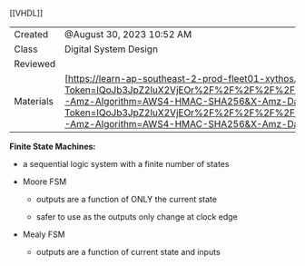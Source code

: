 [[VHDL]]


|   |   |
|---|---|
|Created|@August 30, 2023 10:52 AM|
|Class|Digital System Design|
|Reviewed||
|Materials|[https://learn-ap-southeast-2-prod-fleet01-xythos.content.blackboardcdn.com/5ddb108fe0c42/22621676?X-Blackboard-S3-Bucket=learn-ap-southeast-2-prod-fleet01-xythos&X-Blackboard-Expiration=1693375200000&X-Blackboard-Signature=uW6DsKqPznETgleRya5tnrAxjX5ONOdrhlYjqqiDUFo%3D&X-Blackboard-Client-Id=301603&X-Blackboard-S3-Region=ap-southeast-2&response-cache-control=private%2C%20max-age%3D21600&response-content-disposition=inline%3B%20filename%2A%3DUTF-8%27%27LECTURE07_DSD_2023.pdf&response-content-type=application%2Fpdf&X-Amz-Security-Token=IQoJb3JpZ2luX2VjEOr%2F%2F%2F%2F%2F%2F%2F%2F%2F%2FwEaDmFwLXNvdXRoZWFzdC0yIkcwRQIhAIp4f1%2F3AbJ0xOttCzds5yTTC5E%2Bsn8EbUqh1qDnVtABAiBGodP8sSkeOxBILU08wkQVpIpZ%2FcDwfxlULGwLXGmQOyrNBQiz%2F%2F%2F%2F%2F%2F%2F%2F%2F%2F8BEAAaDDU1NjkwMzg2MTM2MSIMmlrrI2pB2lx6TCJdKqEF0aZyzPPNcJ4oLsT7y%2BikMMk88pw%2BjT%2FGEOyKUqUsR%2F8nlZK4v5URhzxz7d%2BdcrlpJ6Nn%2BK9TdeBi3ru0TYKj9zg%2B5wtwOo0dr42IHSNydQ%2FQ4AVMOljvwfWiRcxUSodl5pIc3rVb5PBEfi3ZfBVjsQyQf4aNgflknwDWM68zliRx28zgVX2K97gIQ%2FQ3wTmSbwoPGB7xPsEqE9kkJEDAF%2B2qthUfKz2thKxvXAHpVpi6rAOyPvKAIMEnaaQoWj25Y3Mxpt1579Ma2tT844uWZRDhBthVWrqqtwqTQqFGA0whJrdhLWW%2FrfXwPpdCpikDFuPw%2BUJ2mjCjuq%2BXuHG7LmBC%2FEMc5RnWGBg5C2mUWzqP7g2BBCwo0DULn0D6tPCNfH%2B%2FpaaYDYB9MM6dBHVZVpVY0%2FR8QYr44Fbrcz6%2F9bJkHCY544zJbnsMG%2B6Ha7mxKBqHClz5fTx1aKlOXQvSsSZzRCSEOVNX0wkft%2Bulsv6Le8v2Uv3mvzZ%2FCthIOE7vehMtI9ZmvLVonOK4a4zG%2BywEHwsFl4GwUtEjykw8JHRTaOyHKK60ZtEBT0bIk93qULZ8Jk3uHvyuNv1w4bJNT9o3gWuhiAv3WrcHTsWwXgYB6qVO9iUbqwFqN8yMfS%2FuTwGg9mcev25%2B3AQ9a5jsdoRXBZFFCb3P02GWIGHPaqksLhtXxIG9THEJsQa2lSN%2BHsICLwf%2B8iZtt0nLFnDedDWb0Sh3O%2FASfAHjmZZtQ1Vz5uClLuaD4sIWXgxuktkit297HCuZOsC3pnrrByDmk4hZdFz3aSL9UkAPi0qgswGu3GHMA7pTUAfMU0tko4m07CTFKhuQBdaAwrhwaXE1luX3UrNtizFTjz7QQ5PyJOenVHlZY1Xyl2IegJ%2BNxnUOwjDuvLqnBjqxARSHw6EDDp5oRNWDfsPyUQTbv5b9LmGNw99ddsREvNFUoMHO8CFovgzcB3rre6ZNq%2F7uUdx%2Bv2wgzJmDoj9Gk5reUgOsRTIVcbf0a%2FrqUVyxAQGbpjv1DwvqNEcDaOdC2R93E4ZSS2lo4mE1f2HfWEcQwquzshBwtj4qBxycGgTXUOFec85kbJeF9E3TzgA2%2FxAZ7W%2BykAv9mA3QOHbH0sPKBBcK5mgZMQbykGMtjT520w%3D%3D&X-Amz-Algorithm=AWS4-HMAC-SHA256&X-Amz-Date=20230830T000000Z&X-Amz-SignedHeaders=host&X-Amz-Expires=21600&X-Amz-Credential=ASIAYDKQORRYTASZGB5C%2F20230830%2Fap-southeast-2%2Fs3%2Faws4_request&X-Amz-Signature=c0d62a3e9175c23a0ebbd698eca0b090a02722dc861f965b6ec5da7b15eee5ac](https://learn-ap-southeast-2-prod-fleet01-xythos.content.blackboardcdn.com/5ddb108fe0c42/22621676?X-Blackboard-S3-Bucket=learn-ap-southeast-2-prod-fleet01-xythos&X-Blackboard-Expiration=1693375200000&X-Blackboard-Signature=uW6DsKqPznETgleRya5tnrAxjX5ONOdrhlYjqqiDUFo%3D&X-Blackboard-Client-Id=301603&X-Blackboard-S3-Region=ap-southeast-2&response-cache-control=private%2C%20max-age%3D21600&response-content-disposition=inline%3B%20filename%2A%3DUTF-8%27%27LECTURE07_DSD_2023.pdf&response-content-type=application%2Fpdf&X-Amz-Security-Token=IQoJb3JpZ2luX2VjEOr%2F%2F%2F%2F%2F%2F%2F%2F%2F%2FwEaDmFwLXNvdXRoZWFzdC0yIkcwRQIhAIp4f1%2F3AbJ0xOttCzds5yTTC5E%2Bsn8EbUqh1qDnVtABAiBGodP8sSkeOxBILU08wkQVpIpZ%2FcDwfxlULGwLXGmQOyrNBQiz%2F%2F%2F%2F%2F%2F%2F%2F%2F%2F8BEAAaDDU1NjkwMzg2MTM2MSIMmlrrI2pB2lx6TCJdKqEF0aZyzPPNcJ4oLsT7y%2BikMMk88pw%2BjT%2FGEOyKUqUsR%2F8nlZK4v5URhzxz7d%2BdcrlpJ6Nn%2BK9TdeBi3ru0TYKj9zg%2B5wtwOo0dr42IHSNydQ%2FQ4AVMOljvwfWiRcxUSodl5pIc3rVb5PBEfi3ZfBVjsQyQf4aNgflknwDWM68zliRx28zgVX2K97gIQ%2FQ3wTmSbwoPGB7xPsEqE9kkJEDAF%2B2qthUfKz2thKxvXAHpVpi6rAOyPvKAIMEnaaQoWj25Y3Mxpt1579Ma2tT844uWZRDhBthVWrqqtwqTQqFGA0whJrdhLWW%2FrfXwPpdCpikDFuPw%2BUJ2mjCjuq%2BXuHG7LmBC%2FEMc5RnWGBg5C2mUWzqP7g2BBCwo0DULn0D6tPCNfH%2B%2FpaaYDYB9MM6dBHVZVpVY0%2FR8QYr44Fbrcz6%2F9bJkHCY544zJbnsMG%2B6Ha7mxKBqHClz5fTx1aKlOXQvSsSZzRCSEOVNX0wkft%2Bulsv6Le8v2Uv3mvzZ%2FCthIOE7vehMtI9ZmvLVonOK4a4zG%2BywEHwsFl4GwUtEjykw8JHRTaOyHKK60ZtEBT0bIk93qULZ8Jk3uHvyuNv1w4bJNT9o3gWuhiAv3WrcHTsWwXgYB6qVO9iUbqwFqN8yMfS%2FuTwGg9mcev25%2B3AQ9a5jsdoRXBZFFCb3P02GWIGHPaqksLhtXxIG9THEJsQa2lSN%2BHsICLwf%2B8iZtt0nLFnDedDWb0Sh3O%2FASfAHjmZZtQ1Vz5uClLuaD4sIWXgxuktkit297HCuZOsC3pnrrByDmk4hZdFz3aSL9UkAPi0qgswGu3GHMA7pTUAfMU0tko4m07CTFKhuQBdaAwrhwaXE1luX3UrNtizFTjz7QQ5PyJOenVHlZY1Xyl2IegJ%2BNxnUOwjDuvLqnBjqxARSHw6EDDp5oRNWDfsPyUQTbv5b9LmGNw99ddsREvNFUoMHO8CFovgzcB3rre6ZNq%2F7uUdx%2Bv2wgzJmDoj9Gk5reUgOsRTIVcbf0a%2FrqUVyxAQGbpjv1DwvqNEcDaOdC2R93E4ZSS2lo4mE1f2HfWEcQwquzshBwtj4qBxycGgTXUOFec85kbJeF9E3TzgA2%2FxAZ7W%2BykAv9mA3QOHbH0sPKBBcK5mgZMQbykGMtjT520w%3D%3D&X-Amz-Algorithm=AWS4-HMAC-SHA256&X-Amz-Date=20230830T000000Z&X-Amz-SignedHeaders=host&X-Amz-Expires=21600&X-Amz-Credential=ASIAYDKQORRYTASZGB5C%2F20230830%2Fap-southeast-2%2Fs3%2Faws4_request&X-Amz-Signature=c0d62a3e9175c23a0ebbd698eca0b090a02722dc861f965b6ec5da7b15eee5ac)|

********************************************Finite State Machines:********************************************

- a sequential logic system with a finite number of states

- Moore FSM
    
    - outputs are a function of ONLY the current state
    
    - safer to use as the outputs only change at clock edge

- Mealy FSM
    - outputs are a function of current state and inputs